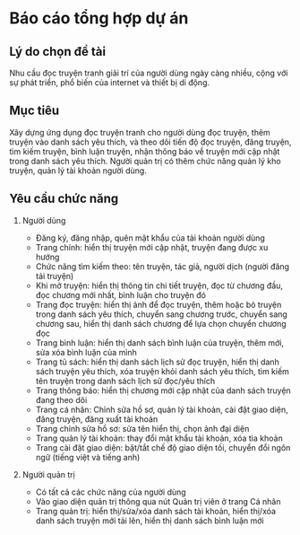 # Báo cáo tổng hợp dự án

## Lý do chọn đề tài

Nhu cầu đọc truyện tranh giải trí của người dùng ngày càng nhiều, cộng với sự phát triển, phổ biến của internet và thiết bị di động.

## Mục tiêu

Xây dựng ứng dụng đọc truyện tranh cho người dùng đọc truyện, thêm truyện vào danh sách yêu thích, và theo dõi tiến độ đọc truyện, đăng truyện, tìm kiếm truyện, bình luận truyện, nhận thông báo về truyện mới cập nhật trong danh sách yêu thích. Người quản trị có thêm chức năng quản lý kho truyện, quản lý tài khoản người dùng.

## Yêu cầu chức năng

1. Người dùng

	- Đăng ký, đăng nhập, quên mật khẩu của tài khoản người dùng
	- Trang chính: hiển thị truyện mới cập nhật, truyện đang được xu hướng
	- Chức năng tìm kiếm theo: tên truyện, tác giả, người dịch (người đăng tải truyện)
	- Khi mở truyện: hiển thị thông tin chi tiết truyện, đọc từ chương đầu, đọc chương mới nhất, bình luận cho truyện đó
	- Trang đọc truyện: hiển thị ảnh để đọc truyện, thêm hoặc bỏ truyện trong danh sách yêu thích, chuyển sang chương trước, chuyển sang chương sau, hiển thị danh sách chương để lựa chọn chuyển chương đọc
	- Trang bình luận: hiển thị danh sách bình luận của truyện, thêm mới, sửa xóa bình luận của mình
	- Trang tủ sách: hiển thị danh sách lịch sử đọc truyện, hiển thị danh sách truyện yêu thích, xóa truyện khỏi danh sách yêu thích, tìm kiếm tên truyện trong danh sách lịch sử đọc/yêu thích
	- Trang thông báo: hiển thị chương mới cập nhật của danh sách truyện đang theo dõi
	- Trang cá nhân: Chỉnh sửa hồ sơ, quản lý tài khoản, cài đặt giao diện, đăng truyện, đăng xuất tài khoản
	- Trang chỉnh sửa hồ sơ: sửa tên hiển thị, chọn ảnh đại diện
	- Trang quản lý tài khoản: thay đổi mật khẩu tài khoản, xóa tìa khoản
	- Trang cài đặt giao diện: bật/tắt chế độ giao diện tối, chuyển đổi ngôn ngữ (tiếng việt và tiếng anh)

2. Người quản trị

	- Có tất cả các chức năng của người dùng
	- Vào giao diện quản trị thông qua nút Quản trị viên ở trang Cá nhân
	- Trang quản trị: hiển thị/sửa/xóa danh sách tài khoản, hiển thị/xóa danh sách truyện mới tải lên, hiển thị danh sách bình luận mới
